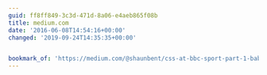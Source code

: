 ```yaml
---
guid: ff8ff849-3c3d-471d-8a06-e4aeb865f08b
title: medium.com
date: '2016-06-08T14:54:16+00:00'
changed: '2019-09-24T14:35:35+00:00'


bookmark_of: 'https://medium.com/@shaunbent/css-at-bbc-sport-part-1-bab546184e66#.b818rupt1'
---
```




